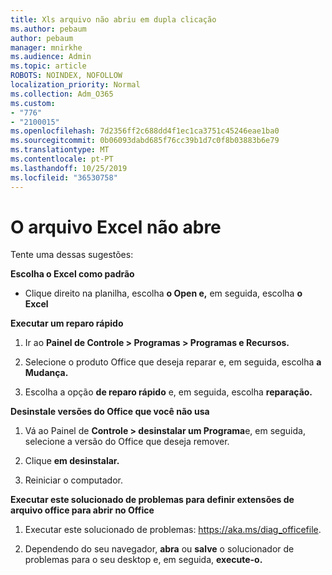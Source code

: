 ```yaml
---
title: Xls arquivo não abriu em dupla clicação
ms.author: pebaum
author: pebaum
manager: mnirkhe
ms.audience: Admin
ms.topic: article
ROBOTS: NOINDEX, NOFOLLOW
localization_priority: Normal
ms.collection: Adm_O365
ms.custom:
- "776"
- "2100015"
ms.openlocfilehash: 7d2356ff2c688dd4f1ec1ca3751c45246eae1ba0
ms.sourcegitcommit: 0b06093dabd685f76cc39b1d7c0f8b03883b6e79
ms.translationtype: MT
ms.contentlocale: pt-PT
ms.lasthandoff: 10/25/2019
ms.locfileid: "36530758"
---
```

# <a name="excel-file-doesnt-open"></a>O arquivo Excel não abre

Tente uma dessas sugestões:

**Escolha o Excel como padrão**

* Clique direito na planilha, escolha **o Open e,** em seguida, escolha **o Excel**

**Executar um reparo rápido**

1. Ir ao **Painel de Controle > Programas > Programas e Recursos.**

2. Selecione o produto Office que deseja reparar e, em seguida, escolha **a Mudança.**

3. Escolha a opção **de reparo rápido** e, em seguida, escolha **reparação.**

**Desinstale versões do Office que você não usa**

1. Vá ao Painel de **Controle > desinstalar um Programa**e, em seguida, selecione a versão do Office que deseja remover.

2. Clique **em desinstalar.**

3. Reiniciar o computador.

**Executar este solucionado de problemas para definir extensões de arquivo office para abrir no Office**

1. Executar este solucionado de problemas: https://aka.ms/diag_officefile.

2. Dependendo do seu navegador, **abra** ou **salve** o solucionador de problemas para o seu desktop e, em seguida, **execute-o.**
